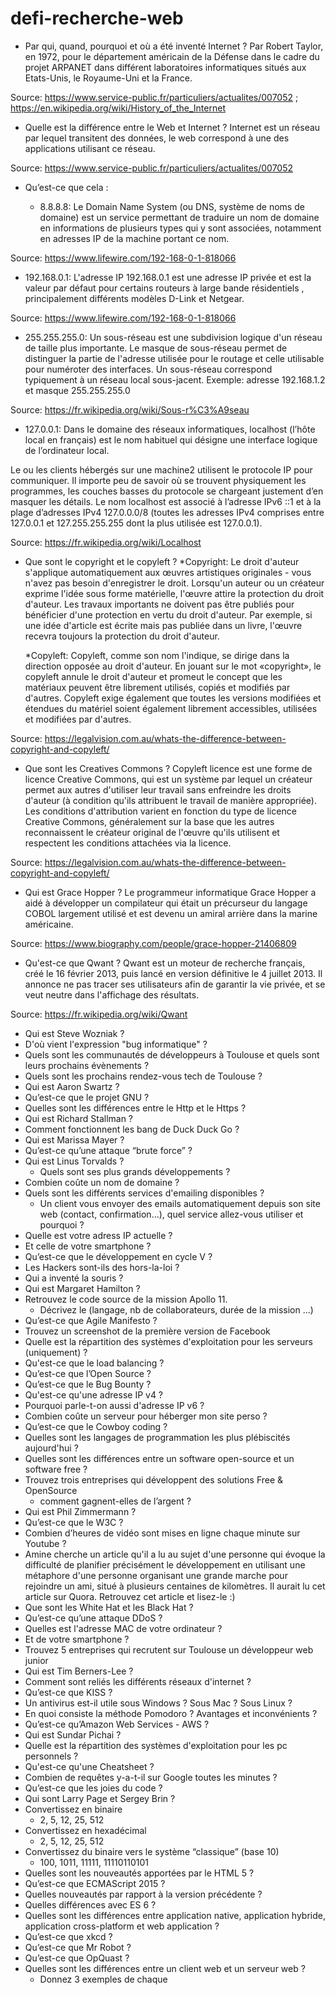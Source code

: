 # defi-recherche-web

* Par qui, quand, pourquoi et où a été inventé Internet ?
Par Robert Taylor, en 1972, pour le département américain de la Défense dans le cadre du projet ARPANET
dans différent laboratoires informatiques situés aux Etats-Unis, le Royaume-Uni et la France.

Source: https://www.service-public.fr/particuliers/actualites/007052 ;
	https://en.wikipedia.org/wiki/History_of_the_Internet


* Quelle est la différence entre le Web et Internet ?
Internet est un réseau par lequel transitent des données, le web correspond à une des applications utilisant ce réseau.

Source: https://www.service-public.fr/particuliers/actualites/007052


* Qu’est-ce que cela :
  
  * 8.8.8.8: Le Domain Name System (ou DNS, système de noms de domaine) est un service permettant de traduire un nom de domaine en informations de plusieurs types qui y sont associées, notamment en adresses IP de la machine portant ce nom.

Source: https://www.lifewire.com/192-168-0-1-818066
  
  * 192.168.0.1: L'adresse IP  192.168.0.1 est une adresse IP privée et est la valeur par défaut pour certains routeurs à large bande résidentiels , principalement différents modèles D-Link et Netgear.
  
Source: https://www.lifewire.com/192-168-0-1-818066

  * 255.255.255.0: Un sous-réseau est une subdivision logique d'un réseau de taille plus importante. Le masque de sous-réseau permet de distinguer la partie de l'adresse utilisée pour le routage et celle utilisable pour numéroter des interfaces. Un sous-réseau correspond typiquement à un réseau local sous-jacent.
  Exemple: 
adresse 192.168.1.2 et masque 255.255.255.0

Source: https://fr.wikipedia.org/wiki/Sous-r%C3%A9seau

  * 127.0.0.1: Dans le domaine des réseaux informatiques, localhost (l’hôte local en français) est le nom habituel qui désigne une interface logique de l’ordinateur local.

Le ou les clients hébergés sur une machine2 utilisent le protocole IP pour communiquer. Il importe peu de savoir où se trouvent physiquement les programmes, les couches basses du protocole se chargeant justement d’en masquer les détails. Le nom localhost est associé à l’adresse IPv6 ::1 et à la plage d’adresses IPv4 127.0.0.0/8 (toutes les adresses IPv4 comprises entre 127.0.0.1 et 127.255.255.255 dont la plus utilisée est 127.0.0.1).

Source: https://fr.wikipedia.org/wiki/Localhost

* Que sont le copyright et le copyleft ?
   *Copyright: Le droit d'auteur s'applique automatiquement aux œuvres artistiques originales - vous n'avez pas besoin d'enregistrer le droit. Lorsqu'un auteur ou un créateur exprime l'idée sous forme matérielle, l'œuvre attire la protection du droit d'auteur. Les travaux importants ne doivent pas être publiés pour bénéficier d'une protection en vertu du droit d'auteur. Par exemple, si une idée d'article est écrite mais pas publiée dans un livre, l'œuvre recevra toujours la protection du droit d'auteur.

   *Copyleft: Copyleft, comme son nom l'indique, se dirige dans la direction opposée au droit d'auteur. En jouant sur le mot «copyright», le copyleft annule le droit d'auteur et promeut le concept que les matériaux peuvent être librement utilisés, copiés et modifiés par d'autres. Copyleft exige également que toutes les versions modifiées et étendues du matériel soient également librement accessibles, utilisées et modifiées par d'autres.

Source: https://legalvision.com.au/whats-the-difference-between-copyright-and-copyleft/

* Que sont les Creatives Commons ? 
Copyleft licence est une forme de licence Creative Commons, qui est un système par lequel un créateur permet aux autres d'utiliser leur travail sans enfreindre les droits d'auteur (à condition qu'ils attribuent le travail de manière appropriée). Les conditions d'attribution varient en fonction du type de licence Creative Commons, généralement sur la base que les autres reconnaissent le créateur original de l'œuvre qu'ils utilisent et respectent les conditions attachées via la licence.

Source: https://legalvision.com.au/whats-the-difference-between-copyright-and-copyleft/

* Qui est Grace Hopper ?
Le programmeur informatique Grace Hopper a aidé à développer un compilateur qui était un précurseur du langage COBOL largement utilisé et est devenu un amiral arrière dans la marine américaine.

Source: https://www.biography.com/people/grace-hopper-21406809

* Qu'est-ce que Qwant ? Qwant est un moteur de recherche français, créé le 16 février 2013, puis lancé en version définitive le 4 juillet 2013. Il annonce ne pas tracer ses utilisateurs afin de garantir la vie privée, et se veut neutre dans l'affichage des résultats.

Source: https://fr.wikipedia.org/wiki/Qwant

* Qui est Steve Wozniak ?
* D'où vient l'expression "bug informatique" ?
* Quels sont les communautés de développeurs à Toulouse et quels sont leurs prochains évènements ?
* Quels sont les prochains rendez-vous tech de Toulouse ?
* Qui est Aaron Swartz ?
* Qu’est-ce que le projet GNU ?
* Quelles sont les différences entre le Http et le Https ?
* Qui est Richard Stallman ?
* Comment fonctionnent les bang de Duck Duck Go ?
* Qui est Marissa Mayer ?
* Qu’est-ce qu’une attaque “brute force” ?
* Qui est Linus Torvalds ? 
  * Quels sont ses plus grands développements ?
* Combien coûte un nom de domaine ?
* Quels sont les différents services d'emailing disponibles ?
  * Un client vous envoyer des emails automatiquement depuis son site web (contact, confirmation...), quel service allez-vous utiliser et pourquoi ?
* Quelle est votre adress IP actuelle ?
 * Et celle de votre smartphone ?
* Qu’est-ce que le développement en cycle V ?
* Les Hackers sont-ils des hors-la-loi ?
* Qui a inventé la souris ?
* Qui est Margaret Hamilton ?
* Retrouvez le code source de la mission Apollo 11.
  * Décrivez le (langage, nb de collaborateurs, durée de la mission ...)
* Qu’est-ce que Agile Manifesto ?
* Trouvez un screenshot de la première version de Facebook
* Quelle est la répartition des systèmes d'exploitation pour les serveurs (uniquement) ?
* Qu'est-ce que le load balancing ?
* Qu’est-ce que l’Open Source ?
* Qu’est-ce que le Bug Bounty ?
* Qu'est-ce qu'une adresse IP v4 ?
 * Pourquoi parle-t-on aussi d'adresse IP v6 ?
* Combien coûte un serveur pour héberger mon site perso ?
* Qu’est-ce que le Cowboy coding ?
* Quelles sont les langages de programmation les plus plébiscités aujourd'hui ?
* Quelles sont les différences entre un software open-source et un software free ?
* Trouvez trois entreprises qui développent des solutions Free & OpenSource
  * comment gagnent-elles de l’argent ?
* Qui est Phil Zimmermann ?
* Qu’est-ce que le W3C ?
* Combien d’heures de vidéo sont mises en ligne chaque minute sur Youtube ?
* Amine cherche un article qu'il a lu au sujet d'une personne qui évoque la difficulté de planifier précisément le développement en utilisant une métaphore d'une personne organisant une grande marche pour rejoindre un ami, situé à plusieurs centaines de kilomètres. Il aurait lu cet article sur Quora. Retrouvez cet article et lisez-le :)
* Que sont les White Hat et les Black Hat ?
* Qu’est-ce qu’une attaque DDoS ?
* Quelles est l'adresse MAC de votre ordinateur ?
 * Et de votre smartphone ?
* Trouvez 5 entreprises qui recrutent sur Toulouse un développeur web junior
* Qui est Tim Berners-Lee ?
* Comment sont reliés les différents réseaux d'internet ?
* Qu’est-ce que KISS ?
* Un antivirus est-il utile sous Windows ? Sous Mac ? Sous Linux ?
* En quoi consiste la méthode Pomodoro ? Avantages et inconvénients ?
* Qu’est-ce qu’Amazon Web Services - AWS ?
* Qui est Sundar Pichai ?
* Quelle est la répartition des systèmes d'exploitation pour les pc personnels ?
* Qu'est-ce qu'une Cheatsheet ?
* Combien de requêtes y-a-t-il sur Google toutes les minutes ?
* Qu’est-ce que les joies du code ?
* Qui sont Larry Page et Sergey Brin ?
* Convertissez en binaire
  * 2, 5, 12, 25, 512
* Convertissez en hexadécimal
  * 2, 5, 12, 25, 512
* Convertissez du binaire vers le système “classique” (base 10)
  * 100, 1011, 11111, 11110110101
* Quelles sont les nouveautés apportées par le HTML 5 ?
* Qu’est-ce que ECMAScript 2015 ?
*  Quelles nouveautés par rapport à la version précédente ? 
 * Quelles différences avec ES 6 ?
* Quelles sont les différences entre application native, application hybride, application cross-platform et web application ?
* Qu’est-ce que xkcd ?
* Qu’est-ce que Mr Robot ?
* Qu’est-ce que OpQuast ?
* Quelles sont les différences entre un client web et un serveur web ?
  * Donnez 3 exemples de chaque





